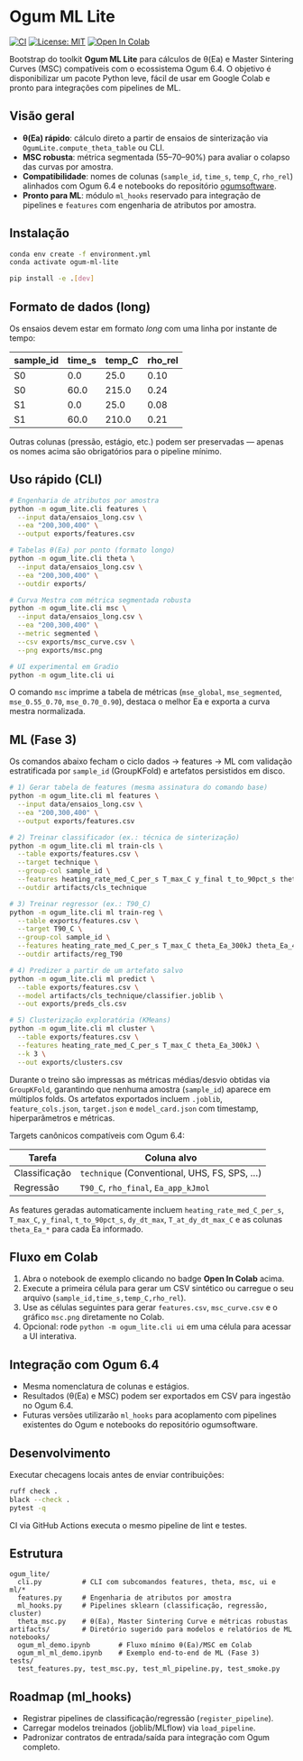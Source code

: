 # Ogum ML Lite

[![CI](https://github.com/huyraestevao/ogum-ml/actions/workflows/ci.yml/badge.svg)](https://github.com/huyraestevao/ogum-ml/actions/workflows/ci.yml)
[![License: MIT](https://img.shields.io/badge/License-MIT-yellow.svg)](LICENSE)
[![Open In Colab](https://colab.research.googleusercontent.com/assets/colab-badge.svg)](https://colab.research.google.com/github/huyraestevao/ogum-ml/blob/main/ogum-ml-lite/notebooks/ogum_ml_demo.ipynb)

Bootstrap do toolkit **Ogum ML Lite** para cálculos de θ(Ea) e Master Sintering
Curves (MSC) compatíveis com o ecossistema Ogum 6.4. O objetivo é disponibilizar
um pacote Python leve, fácil de usar em Google Colab e pronto para integrações
com pipelines de ML.

## Visão geral

- **θ(Ea) rápido**: cálculo direto a partir de ensaios de sinterização via
  `OgumLite.compute_theta_table` ou CLI.
- **MSC robusta**: métrica segmentada (55–70–90%) para avaliar o colapso das
  curvas por amostra.
- **Compatibilidade**: nomes de colunas (`sample_id`, `time_s`, `temp_C`,
  `rho_rel`) alinhados com Ogum 6.4 e notebooks do repositório
  [ogumsoftware](https://github.com/huyraestevao/ogumsoftware).
- **Pronto para ML**: módulo `ml_hooks` reservado para integração de pipelines e
  `features` com engenharia de atributos por amostra.

## Instalação

```bash
conda env create -f environment.yml
conda activate ogum-ml-lite

pip install -e .[dev]
```

## Formato de dados (long)

Os ensaios devem estar em formato *long* com uma linha por instante de tempo:

| sample_id | time_s | temp_C | rho_rel |
|-----------|--------|--------|---------|
| S0        | 0.0    | 25.0   | 0.10    |
| S0        | 60.0   | 215.0  | 0.24    |
| S1        | 0.0    | 25.0   | 0.08    |
| S1        | 60.0   | 210.0  | 0.21    |

Outras colunas (pressão, estágio, etc.) podem ser preservadas — apenas os
nomes acima são obrigatórios para o pipeline mínimo.

## Uso rápido (CLI)

```bash
# Engenharia de atributos por amostra
python -m ogum_lite.cli features \
  --input data/ensaios_long.csv \
  --ea "200,300,400" \
  --output exports/features.csv

# Tabelas θ(Ea) por ponto (formato longo)
python -m ogum_lite.cli theta \
  --input data/ensaios_long.csv \
  --ea "200,300,400" \
  --outdir exports/

# Curva Mestra com métrica segmentada robusta
python -m ogum_lite.cli msc \
  --input data/ensaios_long.csv \
  --ea "200,300,400" \
  --metric segmented \
  --csv exports/msc_curve.csv \
  --png exports/msc.png

# UI experimental em Gradio
python -m ogum_lite.cli ui
```

O comando `msc` imprime a tabela de métricas (`mse_global`, `mse_segmented`,
`mse_0.55_0.70`, `mse_0.70_0.90`), destaca o melhor Ea e exporta a curva mestra
normalizada.

## ML (Fase 3)

Os comandos abaixo fecham o ciclo dados → features → ML com validação
estratificada por `sample_id` (GroupKFold) e artefatos persistidos em disco.

```bash
# 1) Gerar tabela de features (mesma assinatura do comando base)
python -m ogum_lite.cli ml features \
  --input data/ensaios_long.csv \
  --ea "200,300,400" \
  --output exports/features.csv

# 2) Treinar classificador (ex.: técnica de sinterização)
python -m ogum_lite.cli ml train-cls \
  --table exports/features.csv \
  --target technique \
  --group-col sample_id \
  --features heating_rate_med_C_per_s T_max_C y_final t_to_90pct_s theta_Ea_200kJ theta_Ea_300kJ \
  --outdir artifacts/cls_technique

# 3) Treinar regressor (ex.: T90_C)
python -m ogum_lite.cli ml train-reg \
  --table exports/features.csv \
  --target T90_C \
  --group-col sample_id \
  --features heating_rate_med_C_per_s T_max_C theta_Ea_300kJ theta_Ea_400kJ \
  --outdir artifacts/reg_T90

# 4) Predizer a partir de um artefato salvo
python -m ogum_lite.cli ml predict \
  --table exports/features.csv \
  --model artifacts/cls_technique/classifier.joblib \
  --out exports/preds_cls.csv

# 5) Clusterização exploratória (KMeans)
python -m ogum_lite.cli ml cluster \
  --table exports/features.csv \
  --features heating_rate_med_C_per_s T_max_C theta_Ea_300kJ \
  --k 3 \
  --out exports/clusters.csv
```

Durante o treino são impressas as métricas médias/desvio obtidas via
`GroupKFold`, garantindo que nenhuma amostra (`sample_id`) aparece em múltiplos
folds. Os artefatos exportados incluem `.joblib`, `feature_cols.json`,
`target.json` e `model_card.json` com timestamp, hiperparâmetros e métricas.

Targets canônicos compatíveis com Ogum 6.4:

| Tarefa           | Coluna alvo            |
|------------------|------------------------|
| Classificação    | `technique` (Conventional, UHS, FS, SPS, …) |
| Regressão        | `T90_C`, `rho_final`, `Ea_app_kJmol`        |

As features geradas automaticamente incluem `heating_rate_med_C_per_s`,
`T_max_C`, `y_final`, `t_to_90pct_s`, `dy_dt_max`, `T_at_dy_dt_max_C` e as
colunas `theta_Ea_*` para cada Ea informado.

## Fluxo em Colab

1. Abra o notebook de exemplo clicando no badge **Open In Colab** acima.
2. Execute a primeira célula para gerar um CSV sintético ou carregue o seu
   arquivo (`sample_id,time_s,temp_C,rho_rel`).
3. Use as células seguintes para gerar `features.csv`, `msc_curve.csv` e o
   gráfico `msc.png` diretamente no Colab.
4. Opcional: rode `python -m ogum_lite.cli ui` em uma célula para acessar a UI
   interativa.

## Integração com Ogum 6.4

- Mesma nomenclatura de colunas e estágios.
- Resultados (θ(Ea) e MSC) podem ser exportados em CSV para ingestão no Ogum 6.4.
- Futuras versões utilizarão `ml_hooks` para acoplamento com pipelines
  existentes do Ogum e notebooks do repositório ogumsoftware.

## Desenvolvimento

Executar checagens locais antes de enviar contribuições:

```bash
ruff check .
black --check .
pytest -q
```

CI via GitHub Actions executa o mesmo pipeline de lint e testes.

## Estrutura

```
ogum_lite/
  cli.py          # CLI com subcomandos features, theta, msc, ui e ml/*
  features.py     # Engenharia de atributos por amostra
  ml_hooks.py     # Pipelines sklearn (classificação, regressão, cluster)
  theta_msc.py    # θ(Ea), Master Sintering Curve e métricas robustas
artifacts/        # Diretório sugerido para modelos e relatórios de ML
notebooks/
  ogum_ml_demo.ipynb       # Fluxo mínimo θ(Ea)/MSC em Colab
  ogum_ml_ml_demo.ipynb    # Exemplo end-to-end de ML (Fase 3)
tests/
  test_features.py, test_msc.py, test_ml_pipeline.py, test_smoke.py
```

## Roadmap (ml_hooks)

- Registrar pipelines de classificação/regressão (`register_pipeline`).
- Carregar modelos treinados (joblib/MLflow) via `load_pipeline`.
- Padronizar contratos de entrada/saída para integração com Ogum completo.
